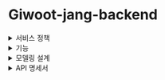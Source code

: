 # Giwoot-jang-backend

<details>
<summary>서비스 정책</summary>
<div markdown="1">
  
## RBAC 역할 기반 접근 제어 시스템
    1. 관리자:전체 시스템을 관리하는 총괄의 역할을 맡는다.
    2. 광고자:자신의 상품을 등록 및 관리할 수 있다. 
    3. 경매자:경매할 상품을 등록 및 관리할 수 있다.
    4. 지원팀:고객 문의를 처리한다.
  
## Granular Permissions 세부 권한 설정
    - 기능별로 읽기, 쓰기, 수정, 삭제 권한을 세분화하여 설정할 수 있다.
  
## 역할 그룹의 등급 시스템
    - 각 역할의 등급에 따라 사용료 or 수수료 할인, 상품 상위 노출 혜택 제공한다.

</div>
</details>

<details>
<summary>기능</summary>
<div markdown="1">
  
## Security JWT 기반 로그인 시스템
### 이메일 인증
### 실시간 알림 시스템
    관심 상품에 동의한 사용자들에게 실시간 경매 관심상품 및 판매되지 않아 등록된 관심상품을 휴대전화 및 이메일로 전송.

## 입찰내역 및 거래내역

## 회원 신용등급
    판매 실적 및 신용등급에 따라 수수료 감면 혜택을 제공한다.
    
## CRUD
    경매 등록 및 예약
    
## 메시지 큐 기반 양방향 채팅 시스템
    이모티콘 기능
    실시간 좋아요, 싫어요
    신고 시스템
    
## 이커머스 결제 시스템
    포인트 시스템
    
## 광고 애드센스 시스템

## 스트리밍 기반 영상 시스템

## LLM 모델
    상품 분석 및 시장가 알림 시스템
    
## AWS 웹 배포

</div>
</details>

<details>
<summary>모델링 설계</summary>
<div markdown="1">
  
## 데이터베이스 설계

## 시퀀스 다이어그램

</div>
</details>

</div>
</details>

<details>
<summary>API 명세서</summary>
<div markdown="1">
  
## 스웨거 주소

</div>
</details>
